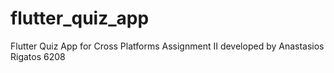 # flutter_quiz_app
Flutter Quiz App for Cross Platforms Assignment II developed by Anastasios Rigatos 6208
